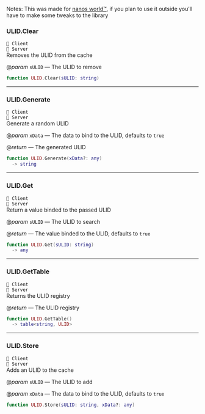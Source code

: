 Notes:
This was made for [nanos world™](https://store.steampowered.com/app/1841660/), if you plan to use it outside you'll have to make some tweaks to the library

### ULID.Clear

`🔸 Client`<br>`🔹 Server`<br>
Removes the ULID from the cache

@*param* `sULID` — The ULID to remove<br>

```lua
function ULID.Clear(sULID: string)
```


---

### ULID.Generate

`🔸 Client`<br>`🔹 Server`<br>
Generate a random ULID

@*param* `xData` — The data to bind to the ULID, defaults to `true`

@*return* — The generated ULID

```lua
function ULID.Generate(xData?: any)
  -> string
```


---

### ULID.Get

`🔸 Client`<br>`🔹 Server`<br>
Return a value binded to the passed ULID

@*param* `sULID` — The ULID to search

@*return* — The value binded to the ULID, defaults to `true`

```lua
function ULID.Get(sULID: string)
  -> any
```


---

### ULID.GetTable

`🔸 Client`<br>`🔹 Server`<br>
Returns the ULID registry

@*return* — The ULID registry

```lua
function ULID.GetTable()
  -> table<string, ULID>
```


---

### ULID.Store

`🔸 Client`<br>`🔹 Server`<br>
Adds an ULID to the cache

@*param* `sULID` — The ULID to add

@*param* `xData` — The data to bind to the ULID, defaults to `true`

```lua
function ULID.Store(sULID: string, xData?: any)
```
